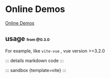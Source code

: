 # Online Demos

[Online Demos](https://sandpack-vue3.js-bridge.com/?path=/story/presets-template--vite)

## usage <small style="font-size: 12px; color: var(--vp-c-green);">from @0.3.0</small>

For example, like `vite-vue` , vue version >=3.2.0

<script setup>
import vite from '../codes/vite-templates/vite.ts';
</script>

::: details markdown code
<CodePanel :value="vite" />
:::

::: sandbox {template=vite}
:::
